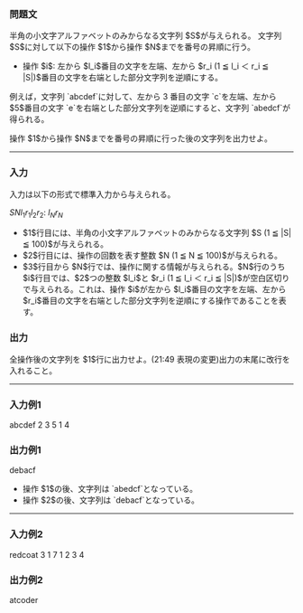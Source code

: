 
<div>

<div>

<div>

<section>

### **問題文**

<p>
半角の小文字アルファベットのみからなる文字列 $S$が与えられる。
文字列 $S$に対して以下の操作 $1$から操作 $N$までを番号の昇順に行う。
</p>

<ul>

<li>
操作 $i$: 左から $l_i$番目の文字を左端、左から $r_i (1 ≦ l_i ＜ r_i ≦ |S|)$番目の文字を右端とした部分文字列を逆順にする。
</li>

</ul>

<p>
例えば，文字列 `abcdef`に対して、左から 3 番目の文字 `c`を左端、左から $5$番目の文字 `e`を右端とした部分文字列を逆順にすると、文字列 `abedcf`が得られる。
</p>

<p>
操作 $1$から操作 $N$までを番号の昇順に行った後の文字列を出力せよ。
</p>

</section>

</div>

---

<div>

<div>

<section>

### **入力**

<p>
入力は以下の形式で標準入力から与えられる。
</p>

<div>

$S$$N$$l_1$$r_1$$l_2$$r_2$:
$l_N$$r_N$
</div>

<ul>

<li>
$1$行目には、半角の小文字アルファベットのみからなる文字列 $S (1 ≦ |S| ≦ 100)$が与えられる。
</li>

<li>
$2$行目には、操作の回数を表す整数 $N (1 ≦ N ≦ 100)$が与えられる。
</li>

<li>
$3$行目から $N$行では、操作に関する情報が与えられる。$N$行のうち $i$行目では、$2$つの整数 $l_i$と $r_i (1 ≦ l_i ＜ r_i ≦ |S|)$が空白区切りで与えられる。これは、操作 $i$が左から $l_i$番目の文字を左端、左から $r_i$番目の文字を右端とした部分文字列を逆順にする操作であることを表す。
</li>

</ul>

</section>

</div>

<div>

<section>

### **出力**

<p>
全操作後の文字列を $1$行に出力せよ。(21:49 表現の変更)出力の末尾に改行を入れること。
</p>

</section>

</div>

</div>

---

<div>

<section>

### **入力例1**

<div>

abcdef
2
3 5
1 4

</div>

</section>

</div>

<div>

<section>

### **出力例1**

<div>

debacf

</div>

<ul>

<li>
操作 $1$の後、文字列は `abedcf`となっている。
</li>

<li>
操作 $2$の後、文字列は `debacf`となっている。
</li>

</ul>

</section>

</div>

---

<div>

<section>

### **入力例2**

<div>

redcoat
3
1 7
1 2
3 4

</div>

</section>

</div>

<div>

<section>

### **出力例2**

<div>

atcoder

</div>

</section>

</div>

</div>

</div>
